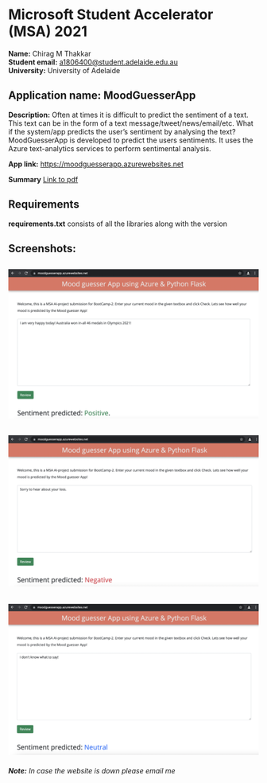 # Microsoft Student Accelerator (MSA) 2021

**Name:** Chirag M Thakkar  
**Student email:** a1806400@student.adelaide.edu.au  
**University:** University of Adelaide 

## Application name: MoodGuesserApp

**Description:** Often at times it is difficult to predict the sentiment of a text. This text can be in the form of a text message/tweet/news/email/etc. What if the system/app predicts the user’s sentiment by analysing the text?  MoodGuesserApp is developed to predict the users sentiments. It uses the Azure text-analytics services to perform sentimental analysis.


**App link:** https://moodguesserapp.azurewebsites.net

**Summary**
[Link to pdf](https://github.com/chiragmthakkar/MSA/blob/main/MSA2021_ChiragThakkar_Summary.pdf)



## Requirements
**requirements.txt** consists of all the libraries along with the version

## Screenshots:

![alt text](https://github.com/chiragmthakkar/MSA/blob/main/screenshots/positive.png)
---
![alt text](https://github.com/chiragmthakkar/MSA/blob/main/screenshots/negative.png)
---
![alt text](https://github.com/chiragmthakkar/MSA/blob/main/screenshots/neutral.png)
---

_**Note:** In case the website is down please email me_




